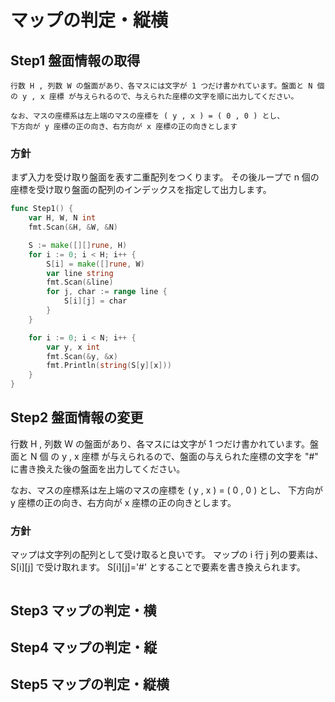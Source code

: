 # マップの判定・縦横

## Step1 盤面情報の取得

```
行数 H , 列数 W の盤面があり、各マスには文字が 1 つだけ書かれています。盤面と N 個の y , x 座標 が与えられるので、与えられた座標の文字を順に出力してください。

なお、マスの座標系は左上端のマスの座標を ( y , x ) = ( 0 , 0 ) とし、
下方向が y 座標の正の向き、右方向が x 座標の正の向きとします
```

### 方針

まず入力を受け取り盤面を表す二重配列をつくります。
その後ループで n 個の座標を受け取り盤面の配列のインデックスを指定して出力します。


```Go
func Step1() {
	var H, W, N int
	fmt.Scan(&H, &W, &N)

	S := make([][]rune, H)
	for i := 0; i < H; i++ {
		S[i] = make([]rune, W)
		var line string
		fmt.Scan(&line)
		for j, char := range line {
			S[i][j] = char
		}
	}

	for i := 0; i < N; i++ {
		var y, x int
		fmt.Scan(&y, &x)
		fmt.Println(string(S[y][x]))
	}
}
```


## Step2 盤面情報の変更

行数 H , 列数 W の盤面があり、各マスには文字が 1 つだけ書かれています。盤面と N 個 の y , x 座標 が与えられるので、盤面の与えられた座標の文字を "#" に書き換えた後の盤面を出力してください。

なお、マスの座標系は左上端のマスの座標を ( y , x ) = ( 0 , 0 ) とし、
下方向が y 座標の正の向き、右方向が x 座標の正の向きとします。

### 方針

マップは文字列の配列として受け取ると良いです。
マップの i 行 j 列の要素は、 S[i][j] で受け取れます。
S[i][j]='#' とすることで要素を書き換えられます。

```Go
```

## Step3 マップの判定・横

## Step4 マップの判定・縦

## Step5 マップの判定・縦横